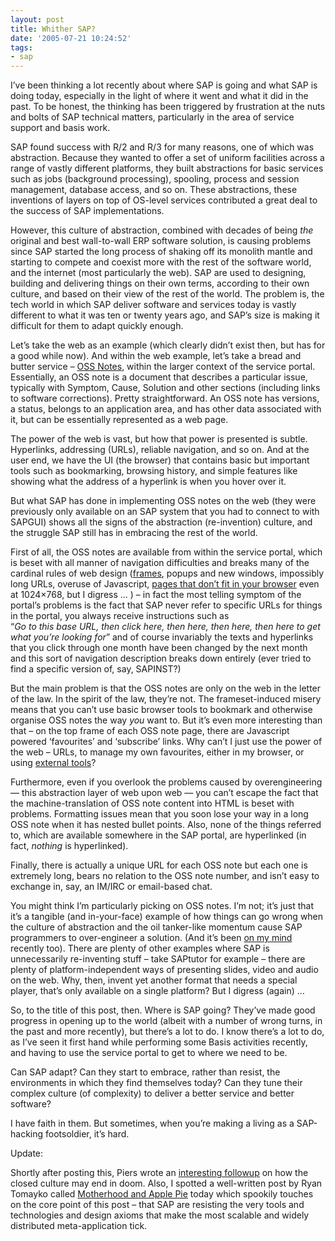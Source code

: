 ```yaml
---
layout: post
title: Whither SAP?
date: '2005-07-21 10:24:52'
tags:
- sap
---
```



I’ve been thinking a lot recently about where SAP is going and what SAP is doing today, especially in the light of where it went and what it did in the past. To be honest, the thinking has been triggered by frustration at the nuts and bolts of SAP technical matters, particularly in the area of service support and basis work.

SAP found success with R/2 and R/3 for many reasons, one of which was abstraction. Because they wanted to offer a set of uniform facilities across a range of vastly different platforms, they built abstractions for basic services such as jobs (background processing), spooling, process and session management, database access, and so on. These abstractions, these inventions of layers on top of OS-level services contributed a great deal to the success of SAP implementations.

However, this culture of abstraction, combined with decades of being *the* original and best wall-to-wall ERP software solution, is causing problems since SAP started the long process of shaking off its monolith mantle and starting to compete and coexist more with the rest of the software world, and the internet (most particularly the web). SAP are used to designing, building and delivering things on their own terms, according to their own culture, and based on their view of the rest of the world. The problem is, the tech world in which SAP deliver software and services today is vastly different to what it was ten or twenty years ago, and SAP’s size is making it difficult for them to adapt quickly enough.

Let’s take the web as an example (which clearly didn’t exist then, but has for a good while now). And within the web example, let’s take a bread and butter service – [OSS Notes](http://service.sap.com/notes), within the larger context of the service portal. Essentially, an OSS note is a document that describes a particular issue, typically with Symptom, Cause, Solution and other sections (including links to software corrections). Pretty straightforward. An OSS note has versions, a status, belongs to an application area, and has other data associated with it, but can be essentially represented as a web page.

The power of the web is vast, but how that power is presented is subtle. Hyperlinks, addressing (URLs), reliable navigation, and so on. And at the user end, we have the UI (the browser) that contains basic but important tools such as bookmarking, browsing history, and simple features like showing what the address of a hyperlink is when you hover over it.

But what SAP has done in implementing OSS notes on the web (they were previously only available on an SAP system that you had to connect to with SAPGUI) shows all the signs of the abstraction (re-invention) culture, and the struggle SAP still has in embracing the rest of the world.

First of all, the OSS notes are available from within the service portal, which is beset with all manner of navigation difficulties and breaks many of the cardinal rules of web design ([frames](http://www.flickr.com/photos/qmacro/23720154/), popups and new windows, impossibly long URLs, overuse of Javascript, [pages that don’t fit in your browser](http://www.flickr.com/photos/qmacro/27319450/) even at 1024×768, but I digress … ) – in fact the most telling symptom of the portal’s problems is the fact that SAP never refer to specific URLs for things in the portal, you always receive instructions such as  
 “*Go to this base URL, then click here, then here, then here, then here to get what you’re looking for*” and of course invariably the texts and hyperlinks that you click through one month have been changed by the next month and this sort of navigation description breaks down entirely (ever tried to find a specific version of, say, SAPINST?)

But the main problem is that the OSS notes are only on the web in the letter of the law. In the spirit of the law, they’re not. The frameset-induced misery means that you can’t use basic browser tools to bookmark and otherwise organise OSS notes the way *you* want to. But it’s even more interesting than that – on the top frame of each OSS note page, there are Javascript powered ‘favourites’ and ‘subscribe’ links. Why can’t I just use the power of the web – URLs, to manage my own favourites, either in my browser, or using [external tools](http://del.icio.us)?

Furthermore, even if you overlook the problems caused by overengineering — this abstraction layer of web upon web — you can’t escape the fact that the machine-translation of OSS note content into HTML is beset with problems. Formatting issues mean that you soon lose your way in a long OSS note when it has nested bullet points. Also, none of the things referred to, which are available somewhere in the SAP portal, are hyperlinked (in fact, *nothing* is hyperlinked).

Finally, there is actually a unique URL for each OSS note but each one is extremely long, bears no relation to the OSS note number, and isn’t easy to exchange in, say, an IM/IRC or email-based chat.

You might think I’m particularly picking on OSS notes. I’m not; it’s just that it’s a tangible (and in-your-face) example of how things can go wrong when the culture of abstraction and the oil tanker-like momentum cause SAP programmers to over-engineer a solution. (And it’s been [on my mind](http://www.pipetree.com/qmacro/blog/archives/2005/07/hacking_the_sap.html) recently too). There are plenty of other examples where SAP is unnecessarily re-inventing stuff – take SAPtutor for example – there are plenty of platform-independent ways of presenting slides, video and audio on the web. Why, then, invent yet another format that needs a special player, that’s only available on a single platform? But I digress (again) …

So, to the title of this post, then. Where is SAP going? They’ve made good progress in opening up to the world (albeit with a number of wrong turns, in the past and more recently), but there’s a lot to do. I know there’s a lot to do, as I’ve seen it first hand while performing some Basis activities recently, and having to use the service portal to get to where we need to be.

Can SAP adapt? Can they start to embrace, rather than resist, the environments in which they find themselves today? Can they tune their complex culture (of complexity) to deliver a better service and better software?

I have faith in them. But sometimes, when you’re making a living as a SAP-hacking footsoldier, it’s hard.

Update:

Shortly after posting this, Piers wrote an [interesting followup](http://www.piersharding.com/blog/archives/2005/07/sap_a_closed_cu.html) on how the closed culture may end in doom. Also, I spotted a well-written post by Ryan Tomayko called [Motherhood and Apple Pie](http://lesscode.org/2005/07/21/motherhood-and-apple-pie/) today which spookily touches on the core point of this post – that SAP are resisting the very tools and technologies and design axioms that make the most scalable and widely distributed meta-application tick.


